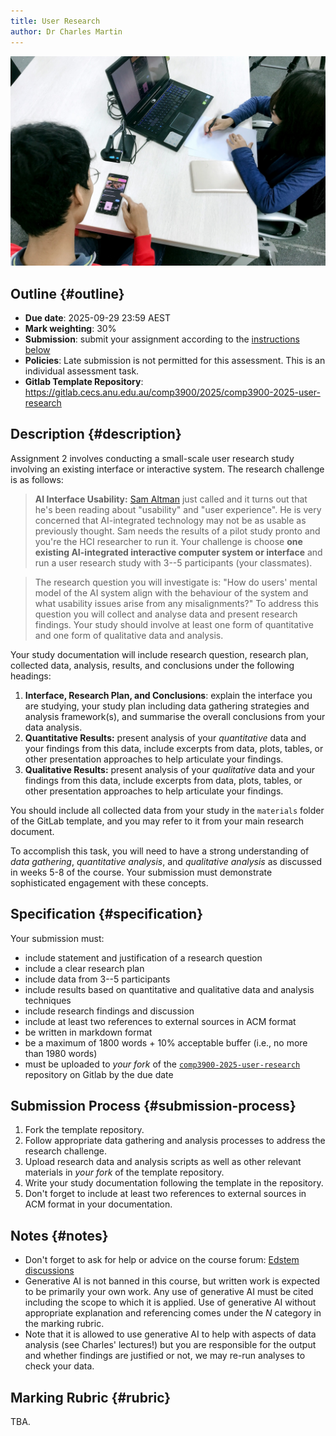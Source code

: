 ```yaml
---
title: User Research 
author: Dr Charles Martin
---
```


![Researching some real users---your classmates! (Photo by UX Indonesia on Unsplash)](img/ux-indonesia-5QiGvmyJTsc-unsplash.jpg)

## Outline {#outline}

- **Due date**: 2025-09-29 23:59 AEST
- **Mark weighting**: 30%
- **Submission**: submit your assignment according to the [instructions below](#submission-process)
- **Policies**: Late submission is not permitted for this assessment. This is an individual assessment task.
- **Gitlab Template Repository**: <https://gitlab.cecs.anu.edu.au/comp3900/2025/comp3900-2025-user-research>

## Description {#description}

Assignment 2 involves conducting a small-scale user research study involving an existing interface or interactive system. The research challenge is as follows:

> **AI Interface Usability:** [Sam Altman](https://en.wikipedia.org/wiki/Sam_Altman) just called and it turns out that he's been reading about "usability" and "user experience". He is very concerned that AI-integrated technology may not be as usable as previously thought. Sam needs the results of a pilot study pronto and you're the HCI researcher to run it. Your challenge is choose **one existing AI-integrated interactive computer system or interface** and run a user research study with 3--5 participants (your classmates).

> The research question you will investigate is: "How do users' mental model of the AI system align with the behaviour of the system and what usability issues arise from any misalignments?"
> To address this question you will collect and analyse data and present research findings. Your study should involve at least one form of quantitative and one form of qualitative data and analysis.

<!-- When forming a research question, you might consider the user's mental model of the AI system, how the AI-integration helps or hinders the user, how AI-sourced errors or misunderstandings may occur. Other research focus areas are possible but these ones should help get you started. -->

Your study documentation will include research question, research plan, collected data, analysis, results, and conclusions under the following headings:

1. **Interface, Research Plan, and Conclusions**: explain the interface you are studying, your study plan including data gathering strategies and analysis framework(s), and summarise the overall conclusions from your data analysis.
2. **Quantitative Results:** present analysis of your _quantitative_ data and your findings from this data, include excerpts from data, plots, tables, or other presentation approaches to help articulate your findings.
3. **Qualitative Results:** present analysis of your _qualitative_ data and your findings from this data, include excerpts from data, plots, tables, or other presentation approaches to help articulate your findings.

You should include all collected data from your study in the `materials` folder of the GitLab template, and you may refer to it from your main research document.

To accomplish this task, you will need to have a strong understanding of _data gathering_, _quantitative analysis_, and _qualitative analysis_ as discussed in weeks 5-8 of the course. Your submission must demonstrate sophisticated engagement with these concepts.

## Specification {#specification}

Your submission must:

- include statement and justification of a research question
- include a clear research plan
- include data from 3--5 participants
- include results based on quantitative and qualitative data and analysis techniques
- include research findings and discussion
- include at least two references to external sources in ACM format
- be written in markdown format
- be a maximum of 1800 words + 10% acceptable buffer (i.e., no more than 1980 words)
- must be uploaded to _your fork_ of the [`comp3900-2025-user-research`](https://gitlab.cecs.anu.edu.au/comp3900/2025/comp3900-2025-user-research) repository on Gitlab by the due date

## Submission Process {#submission-process}

1. Fork the template repository.
2. Follow appropriate data gathering and analysis processes to address the research challenge.
3. Upload research data and analysis scripts as well as other relevant materials in _your fork_ of the template repository.
4. Write your study documentation following the template in the repository.
5. Don't forget to include at least two references to external sources in ACM format in your documentation.

## Notes {#notes}

- Don't forget to ask for help or advice on the course forum: [Edstem discussions](https://edstem.org/au/courses/24905/discussion)
- Generative AI is not banned in this course, but written work is expected to be primarily your own work. Any use of generative AI must be cited including the scope to which it is applied. Use of generative AI without appropriate explanation and referencing comes under the _N_ category in the marking rubric.
- Note that it is allowed to use generative AI to help with aspects of data analysis (see Charles' lectures!) but you are responsible for the output and whether findings are justified or not, we may re-run analyses to check your data.

## Marking Rubric {#rubric}

TBA.

